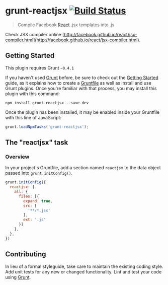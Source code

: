 # grunt-reactjsx [![Build Status](https://travis-ci.org/steida/grunt-reactjsx.png?branch=master)](https://travis-ci.org/steida/grunt-reactjsx)

> Compile Facebook [React](http://facebook.github.io/react) .jsx templates into .js

Check JSX compiler online [http://facebook.github.io/react/jsx-compiler.html](http://facebook.github.io/react/jsx-compiler.html).

## Getting Started
This plugin requires Grunt `~0.4.1`

If you haven't used [Grunt](http://gruntjs.com/) before, be sure to check out the [Getting Started](http://gruntjs.com/getting-started) guide, as it explains how to create a [Gruntfile](http://gruntjs.com/sample-gruntfile) as well as install and use Grunt plugins. Once you're familiar with that process, you may install this plugin with this command:

```shell
npm install grunt-reactjsx --save-dev
```

Once the plugin has been installed, it may be enabled inside your Gruntfile with this line of JavaScript:

```js
grunt.loadNpmTasks('grunt-reactjsx');
```

## The "reactjsx" task

### Overview
In your project's Gruntfile, add a section named `reactjsx` to the data object passed into `grunt.initConfig()`.

```js
grunt.initConfig({
  reactjsx: {
    all: {
      files: [{
        expand: true,
        src: [
          '**/*.jsx'
        ],
        ext: '.js'
      }]
    },
  },
})
```

## Contributing
In lieu of a formal styleguide, take care to maintain the existing coding style. Add unit tests for any new or changed functionality. Lint and test your code using [Grunt](http://gruntjs.com/).
